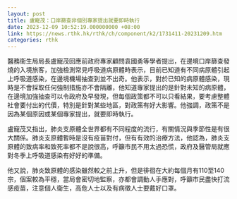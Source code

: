 ```yaml
---
layout: post
title: 盧寵茂：口岸篩查非個別專家提出就要即時執行
date: 2023-12-09 10:52:19.000000000 +08:00
link: https://news.rthk.hk/rthk/ch/component/k2/1731411-20231209.htm
categories: rthk
---
```


醫務衞生局局長盧寵茂回應前政府專家顧問袁國勇等學者提出，在邊境口岸篩查發燒的入境旅客，加強檢測常見呼吸道病原體時表示，目前已知道有不同病原體引起上呼吸道感染，在邊境機場抽查到並不出奇。他表示，對於已知的病原體感染，現時是不會採取任何強制措施亦不會隔離，他知道專家提出的是針對未知的病原體，在邊境加強抽查可以令政府及早發現，但每個政策都不可以只看結果，要考慮整體社會要付出的代價，特別是針對某些地區，對政策有好大影響。他強調，政策不是因為某個原因或某個專家提出，就要即時執行。

盧寵茂又指出，肺炎支原體全世界都有不同程度的流行，有關情況與季節性是有很大關係。肺炎支原體暫時是沒有疫苗對付，但有有效的治療方法，他認為，肺炎支原體的致病率和致死率都不是說很高，呼籲市民不用太過恐慌，政府及醫管局就應對冬季上呼吸道感染有好好的準備。

他又說，肺炎致原體的感染雖然較之前上升，但是徘徊在大約每個月有110至140宗，個案較為平穩，當局會密切地監察，亦都會調動人手應對，呼籲市民盡快打流感疫苗，注意個人衛生，高危人士以及有病徵人士要戴好口罩。
